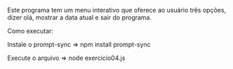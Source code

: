Este programa tem um menu interativo que oferece ao usuário três opções, dizer olá, mostrar a data atual e sair do programa.

Como executar:

Instale o prompt-sync => npm install prompt-sync

Execute o arquivo => node exercicio04.js
